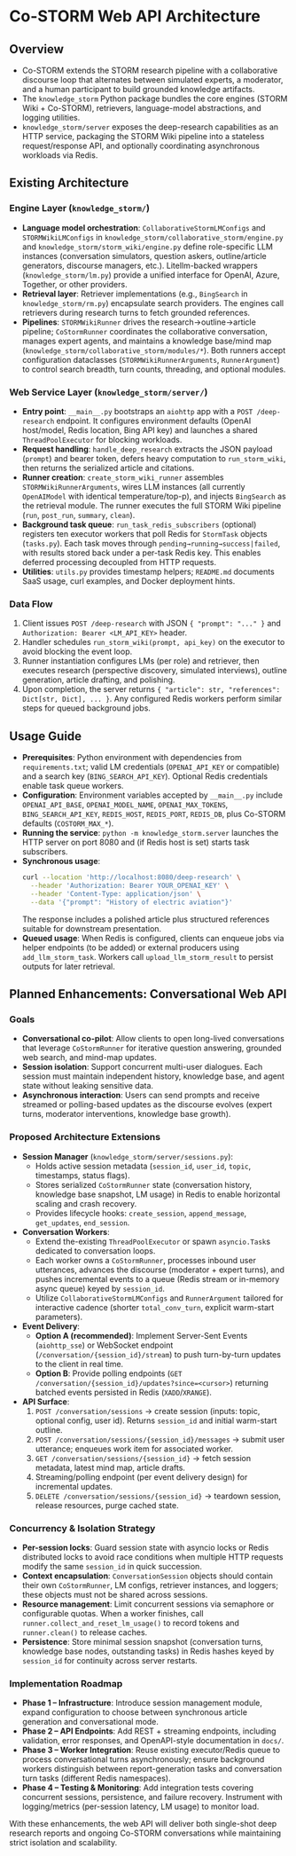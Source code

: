 # Co-STORM Web API Architecture

## Overview

- Co-STORM extends the STORM research pipeline with a collaborative discourse loop that alternates between simulated experts, a moderator, and a human participant to build grounded knowledge artifacts.
- The `knowledge_storm` Python package bundles the core engines (STORM Wiki + Co-STORM), retrievers, language-model abstractions, and logging utilities.
- `knowledge_storm/server` exposes the deep-research capabilities as an HTTP service, packaging the STORM Wiki pipeline into a stateless request/response API, and optionally coordinating asynchronous workloads via Redis.

## Existing Architecture

### Engine Layer (`knowledge_storm/`)

- **Language model orchestration**: `CollaborativeStormLMConfigs` and `STORMWikiLMConfigs` in `knowledge_storm/collaborative_storm/engine.py` and `knowledge_storm/storm_wiki/engine.py` define role-specific LLM instances (conversation simulators, question askers, outline/article generators, discourse managers, etc.). Litellm-backed wrappers (`knowledge_storm/lm.py`) provide a unified interface for OpenAI, Azure, Together, or other providers.
- **Retrieval layer**: Retriever implementations (e.g., `BingSearch` in `knowledge_storm/rm.py`) encapsulate search providers. The engines call retrievers during research turns to fetch grounded references.
- **Pipelines**: `STORMWikiRunner` drives the research→outline→article pipeline; `CoStormRunner` coordinates the collaborative conversation, manages expert agents, and maintains a knowledge base/mind map (`knowledge_storm/collaborative_storm/modules/*`). Both runners accept configuration dataclasses (`STORMWikiRunnerArguments`, `RunnerArgument`) to control search breadth, turn counts, threading, and optional modules.

### Web Service Layer (`knowledge_storm/server/`)

- **Entry point**: `__main__.py` bootstraps an `aiohttp` app with a `POST /deep-research` endpoint. It configures environment defaults (OpenAI host/model, Redis location, Bing API key) and launches a shared `ThreadPoolExecutor` for blocking workloads.
- **Request handling**: `handle_deep_research` extracts the JSON payload (`prompt`) and bearer token, defers heavy computation to `run_storm_wiki`, then returns the serialized article and citations.
- **Runner creation**: `create_storm_wiki_runner` assembles `STORMWikiRunnerArguments`, wires LLM instances (all currently `OpenAIModel` with identical temperature/top-p), and injects `BingSearch` as the retrieval module. The runner executes the full STORM Wiki pipeline (`run`, `post_run`, `summary`, `clean`).
- **Background task queue**: `run_task_redis_subscribers` (optional) registers ten executor workers that poll Redis for `StormTask` objects (`tasks.py`). Each task moves through `pending→running→success|failed`, with results stored back under a per-task Redis key. This enables deferred processing decoupled from HTTP requests.
- **Utilities**: `utils.py` provides timestamp helpers; `README.md` documents SaaS usage, curl examples, and Docker deployment hints.

### Data Flow

1. Client issues `POST /deep-research` with JSON `{ "prompt": "..." }` and `Authorization: Bearer <LM_API_KEY>` header.
2. Handler schedules `run_storm_wiki(prompt, api_key)` on the executor to avoid blocking the event loop.
3. Runner instantiation configures LMs (per role) and retriever, then executes research (perspective discovery, simulated interviews), outline generation, article drafting, and polishing.
4. Upon completion, the server returns `{ "article": str, "references": Dict[str, Dict], ... }`. Any configured Redis workers perform similar steps for queued background jobs.

## Usage Guide

- **Prerequisites**: Python environment with dependencies from `requirements.txt`; valid LM credentials (`OPENAI_API_KEY` or compatible) and a search key (`BING_SEARCH_API_KEY`). Optional Redis credentials enable task queue workers.
- **Configuration**: Environment variables accepted by `__main__.py` include `OPENAI_API_BASE`, `OPENAI_MODEL_NAME`, `OPENAI_MAX_TOKENS`, `BING_SEARCH_API_KEY`, `REDIS_HOST`, `REDIS_PORT`, `REDIS_DB`, plus Co-STORM defaults (`COSTORM_MAX_*`).
- **Running the service**: `python -m knowledge_storm.server` launches the HTTP server on port 8080 and (if Redis host is set) starts task subscribers.
- **Synchronous usage**:
  ```bash
  curl --location 'http://localhost:8080/deep-research' \
  	--header 'Authorization: Bearer YOUR_OPENAI_KEY' \
  	--header 'Content-Type: application/json' \
  	--data '{"prompt": "History of electric aviation"}'
  ```
  The response includes a polished article plus structured references suitable for downstream presentation.
- **Queued usage**: When Redis is configured, clients can enqueue jobs via helper endpoints (to be added) or external producers using `add_llm_storm_task`. Workers call `upload_llm_storm_result` to persist outputs for later retrieval.

## Planned Enhancements: Conversational Web API

### Goals

- **Conversational co-pilot**: Allow clients to open long-lived conversations that leverage `CoStormRunner` for iterative question answering, grounded web search, and mind-map updates.
- **Session isolation**: Support concurrent multi-user dialogues. Each session must maintain independent history, knowledge base, and agent state without leaking sensitive data.
- **Asynchronous interaction**: Users can send prompts and receive streamed or polling-based updates as the discourse evolves (expert turns, moderator interventions, knowledge base growth).

### Proposed Architecture Extensions

- **Session Manager** (`knowledge_storm/server/sessions.py`):
  - Holds active session metadata (`session_id`, `user_id`, `topic`, timestamps, status flags).
  - Stores serialized `CoStormRunner` state (conversation history, knowledge base snapshot, LM usage) in Redis to enable horizontal scaling and crash recovery.
  - Provides lifecycle hooks: `create_session`, `append_message`, `get_updates`, `end_session`.
- **Conversation Workers**:
  - Extend the-existing `ThreadPoolExecutor` or spawn `asyncio.Task`s dedicated to conversation loops.
  - Each worker owns a `CoStormRunner`, processes inbound user utterances, advances the discourse (moderator + expert turns), and pushes incremental events to a queue (Redis stream or in-memory async queue) keyed by `session_id`.
  - Utilize `CollaborativeStormLMConfigs` and `RunnerArgument` tailored for interactive cadence (shorter `total_conv_turn`, explicit warm-start parameters).
- **Event Delivery**:
  - **Option A (recommended)**: Implement Server-Sent Events (`aiohttp_sse`) or WebSocket endpoint (`/conversation/{session_id}/stream`) to push turn-by-turn updates to the client in real time.
  - **Option B**: Provide polling endpoints (`GET /conversation/{session_id}/updates?since=<cursor>`) returning batched events persisted in Redis (`XADD`/`XRANGE`).
- **API Surface**:
  1.  `POST /conversation/sessions` → create session (inputs: topic, optional config, user id). Returns `session_id` and initial warm-start outline.
  2.  `POST /conversation/sessions/{session_id}/messages` → submit user utterance; enqueues work item for associated worker.
  3.  `GET /conversation/sessions/{session_id}` → fetch session metadata, latest mind map, article drafts.
  4.  Streaming/polling endpoint (per event delivery design) for incremental updates.
  5.  `DELETE /conversation/sessions/{session_id}` → teardown session, release resources, purge cached state.

### Concurrency & Isolation Strategy

- **Per-session locks**: Guard session state with asyncio locks or Redis distributed locks to avoid race conditions when multiple HTTP requests modify the same `session_id` in quick succession.
- **Context encapsulation**: `ConversationSession` objects should contain their own `CoStormRunner`, LM configs, retriever instances, and loggers; these objects must not be shared across sessions.
- **Resource management**: Limit concurrent sessions via semaphore or configurable quotas. When a worker finishes, call `runner.collect_and_reset_lm_usage()` to record tokens and `runner.clean()` to release caches.
- **Persistence**: Store minimal session snapshot (conversation turns, knowledge base nodes, outstanding tasks) in Redis hashes keyed by `session_id` for continuity across server restarts.

### Implementation Roadmap

- **Phase 1 – Infrastructure**: Introduce session management module, expand configuration to choose between synchronous article generation and conversational mode.
- **Phase 2 – API Endpoints**: Add REST + streaming endpoints, including validation, error responses, and OpenAPI-style documentation in `docs/`.
- **Phase 3 – Worker Integration**: Reuse existing executor/Redis queue to process conversational turns asynchronously; ensure background workers distinguish between report-generation tasks and conversation turn tasks (different Redis namespaces).
- **Phase 4 – Testing & Monitoring**: Add integration tests covering concurrent sessions, persistence, and failure recovery. Instrument with logging/metrics (per-session latency, LM usage) to monitor load.

With these enhancements, the web API will deliver both single-shot deep research reports and ongoing Co-STORM conversations while maintaining strict isolation and scalability.
